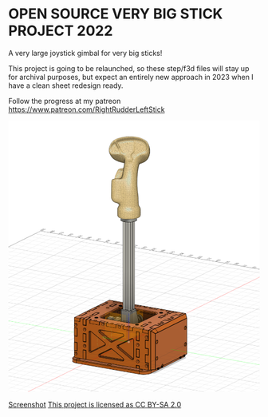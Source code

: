 # OPEN SOURCE VERY BIG STICK PROJECT 2022
A very large joystick gimbal for very big sticks!

This project is going to be relaunched, so these step/f3d files will stay up for archival purposes, but expect an entirely new approach in 2023 when I have a clean sheet redesign ready.

Follow the progress at my patreon
https://www.patreon.com/RightRudderLeftStick

![Screenshot](HeaderImage.PNG)

[Screenshot](by-sa.PNG)
[This project is licensed as CC BY-SA 2.0](https://creativecommons.org/licenses/by-sa/2.0/)

